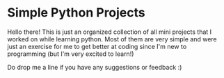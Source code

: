 # Simple Python Projects

Hello there! This is just an organized collection of all mini projects that I worked on while learning python. Most of them are very simple and were just an exercise for me to get better at coding since I'm new to programming (but I'm very excited to learn!)

Do drop me a line if you have any suggestions or feedback :) 
